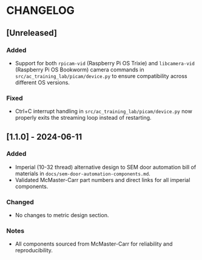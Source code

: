 # CHANGELOG

## [Unreleased]
### Added
- Support for both `rpicam-vid` (Raspberry Pi OS Trixie) and `libcamera-vid` (Raspberry Pi OS Bookworm) camera commands in `src/ac_training_lab/picam/device.py` to ensure compatibility across different OS versions.

### Fixed
- Ctrl+C interrupt handling in `src/ac_training_lab/picam/device.py` now properly exits the streaming loop instead of restarting.

## [1.1.0] - 2024-06-11
### Added
- Imperial (10-32 thread) alternative design to SEM door automation bill of materials in `docs/sem-door-automation-components.md`.
- Validated McMaster-Carr part numbers and direct links for all imperial components.

### Changed
- No changes to metric design section.

### Notes
- All components sourced from McMaster-Carr for reliability and reproducibility.
